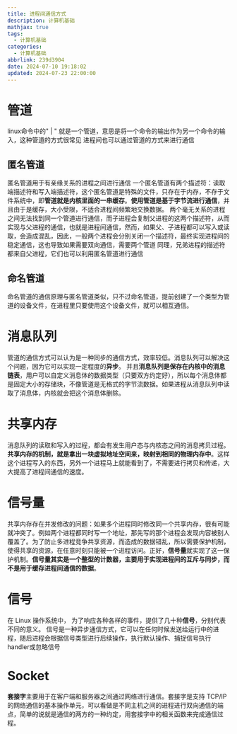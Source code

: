 ```yaml
---
title: 进程间通信方式
description: 计算机基础
mathjax: true
tags:
  - 计算机基础
categories:
  - 计算机基础
abbrlink: 239d3904
date: 2024-07-10 19:18:02
updated: 2024-07-23 22:00:00
---
```

# 管道
linux命令中的" | " 就是一个管道，意思是将一个命令的输出作为另一个命令的输入，这种管道的方式很常见
进程间也可以通过管道的方式来进行通信
## 匿名管道
匿名管道用于有亲缘关系的进程之间进行通信
一个匿名管道有两个描述符：读取端描述符和写入端描述符，这个匿名管道是特殊的文件，只存在于内存，不存于文件系统中，即**管道就是内核里面的一串缓存**。**使用管道是基于字节流进行通信**，并且由于是缓存，大小受限，不适合进程间频繁地交换数据。
两个毫无关系的进程之间无法找到同一个管道进行通信，而子进程会复制父进程的这两个描述符，从而实现与父进程的通信，也就是进程间通信，然而，如果父、子进程都可以写入或读取，会造成混乱，因此，一般两个进程会分别关闭一个描述符，最终实现进程间的稳定通信，这也导致如果需要双向通信，需要两个管道
同理，兄弟进程的描述符都来自父进程，它们也可以利用匿名管道进行通信
## 命名管道
命名管道的通信原理与匿名管道类似，只不过命名管道，提前创建了一个类型为管道的设备文件，在进程里只要使用这个设备文件，就可以相互通信。
# 消息队列
管道的通信方式可以认为是一种同步的通信方式，效率较低。消息队列可以解决这个问题，因为它可以实现一定程度的**异步**。
并且**消息队列是保存在内核中的消息链表**，用户可以自定义消息体的数据类型（只要双方约定好），所以每个消息体都是固定大小的存储块，不像管道是无格式的字节流数据。如果进程从消息队列中读取了消息体，内核就会把这个消息体删除。
# 共享内存
消息队列的读取和写入的过程，都会有发生用户态与内核态之间的消息拷贝过程。**共享内存的机制，就是拿出一块虚拟地址空间来，映射到相同的物理内存中**。这样这个进程写入的东西，另外一个进程马上就能看到了，不需要进行拷贝和传递，大大提高了进程间通信的速度。
# 信号量
共享内存存在并发修改的问题：如果多个进程同时修改同一个共享内存，很有可能就冲突了。例如两个进程都同时写一个地址，那先写的那个进程会发现内容被别人覆盖了。为了防止多进程竞争共享资源，而造成的数据错乱，所以需要保护机制，使得共享的资源，在任意时刻只能被一个进程访问。正好，**信号量**就实现了这一保护机制。**信号量其实是一个整型的计数器，主要用于实现进程间的互斥与同步，而不是用于缓存进程间通信的数据**。
# 信号
在 Linux 操作系统中， 为了响应各种各样的事件，提供了几十种**信号**，分别代表不同的意义。
信号是一种异步通信方式，它可以在任何时候发送给运行中的进程，随后进程会根据信号类型进行后续操作，执行默认操作、捕捉信号执行handler或忽略信号
# Socket
**套接字**主要用于在客户端和服务器之间通过网络进行通信。套接字是支持 TCP/IP 的网络通信的基本操作单元，可以看做是不同主机之间的进程进行双向通信的端点，简单的说就是通信的两方的一种约定，用套接字中的相关函数来完成通信过程。